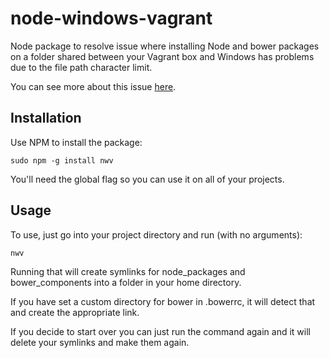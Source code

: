 # node-windows-vagrant

Node package to resolve issue where installing Node and bower packages on a folder shared between your Vagrant box and Windows has problems due to the file path character limit.

You can see more about this issue [here](https://github.com/joyent/node/issues/6960). 

## Installation ##
Use NPM to install the package:

    sudo npm -g install nwv
You'll need the global flag so you can use it on all of your projects.

## Usage ##
To use, just go into your project directory and run (with no arguments):

    nwv
Running that will create symlinks for node_packages and bower_components into a folder in your home directory.

If you have set a custom directory for bower in .bowerrc, it will detect that and create the appropriate link.

If you decide to start over you can just run the command again and it will delete your symlinks and make them again.
